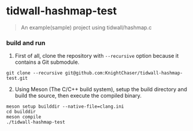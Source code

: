 # tidwall-hashmap-test

> An example(sample) project using tidwall/hashmap.c


### build and run
1. First of all, clone the repository with `--recursive` option because it contains a Git submodule.
```shell
git clone --recursive git@github.com:KnightChaser/tidwall-hashmap-test.git
```

2. Using Meson (The C/C++ build system), setup the build directory and build the source, then execute the compiled binary.
```shell
meson setup builddir --native-file=clang.ini
cd builddir
meson compile
./tidwall-hashmap-test
```
